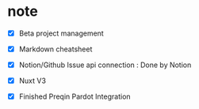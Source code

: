 # note

- [x] Beta project management
- [x] Markdown cheatsheet
- [x] Notion/Github Issue api connection : Done by Notion
- [x] Nuxt V3


- [x] Finished Preqin Pardot Integration
